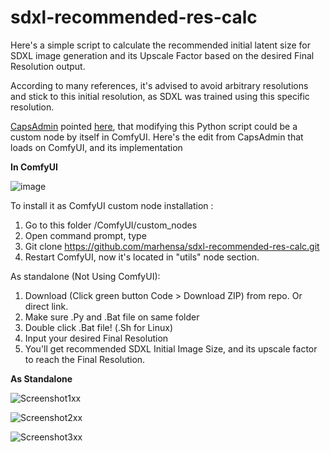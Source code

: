 # sdxl-recommended-res-calc
Here's a simple script to calculate the recommended initial latent size for SDXL image generation and its Upscale Factor based on the desired Final Resolution output.

According to many references, it's advised to avoid arbitrary resolutions and stick to this initial resolution, as SDXL was trained using this specific resolution.

[CapsAdmin](https://github.com/marhensa/sdxl-recommended-res-calc/issues/1#issue-1837648293) pointed [here](https://www.reddit.com/r/StableDiffusion/comments/15iou69/comment/juvgrqn/?utm_source=reddit&utm_medium=web2x&context=3), that modifying this Python script could be a custom node by itself in ComfyUI. Here's the edit from CapsAdmin that loads on ComfyUI, and its implementation

**In ComfyUI**

![image](https://github.com/marhensa/sdxl-recommended-res-calc/assets/816600/dc295c55-8ad6-4fb3-890f-1831d82c83d6)

To install it as ComfyUI custom node installation :
1. Go to this folder /ComfyUI/custom_nodes
2. Open command prompt, type
3. Git clone https://github.com/marhensa/sdxl-recommended-res-calc.git
4. Restart ComfyUI, now it's located in "utils" node section.


As standalone (Not Using ComfyUI):
1. Download (Click green button Code > Download ZIP) from repo. Or direct link.
2. Make sure .Py and .Bat file on same folder
3. Double click .Bat file! (.Sh for Linux)
4. Input your desired Final Resolution
5. You'll get recommended SDXL Initial Image Size, and its upscale factor to reach the Final Resolution.


**As Standalone**

![Screenshot1xx](https://github.com/marhensa/sdxl-recommended-res-calc/assets/816600/9dfebf48-c324-4459-bd8d-009689fc8964)

![Screenshot2xx](https://github.com/marhensa/sdxl-recommended-res-calc/assets/816600/f229e761-ccaa-45ab-aa45-3e004fc2631e)

![Screenshot3xx](https://github.com/marhensa/sdxl-recommended-res-calc/assets/816600/605ec1c0-1ef4-41a3-bb8e-3da39495a0de)
